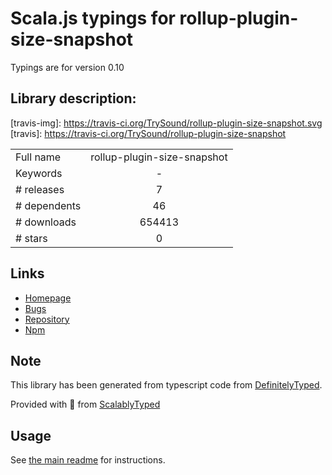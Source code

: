 
# Scala.js typings for rollup-plugin-size-snapshot

Typings are for version 0.10

## Library description:
[travis-img]: https://travis-ci.org/TrySound/rollup-plugin-size-snapshot.svg [travis]: https://travis-ci.org/TrySound/rollup-plugin-size-snapshot

|                    |                 |
| ------------------ | :-------------: |
| Full name          | rollup-plugin-size-snapshot |
| Keywords           | - |
| # releases         | 7 |
| # dependents       | 46 |
| # downloads        | 654413 |
| # stars            | 0 |

## Links
- [Homepage](https://github.com/TrySound/rollup-plugin-size-snapshot#readme)
- [Bugs](https://github.com/TrySound/rollup-plugin-size-snapshot/issues)
- [Repository](https://github.com/TrySound/rollup-plugin-size-snapshot)
- [Npm](https://www.npmjs.com/package/rollup-plugin-size-snapshot)
    


## Note
This library has been generated from typescript code from [DefinitelyTyped](https://definitelytyped.org).

Provided with :purple_heart: from [ScalablyTyped](https://github.com/oyvindberg/ScalablyTyped)

## Usage
See [the main readme](../../readme.md) for instructions.


